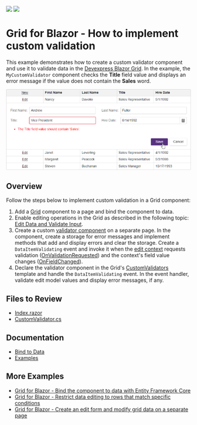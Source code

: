 <!-- default badges list -->
[![](https://img.shields.io/badge/Open_in_DevExpress_Support_Center-FF7200?style=flat-square&logo=DevExpress&logoColor=white)](https://supportcenter.devexpress.com/ticket/details/T1154690)
[![](https://img.shields.io/badge/📖_How_to_use_DevExpress_Examples-e9f6fc?style=flat-square)](https://docs.devexpress.com/GeneralInformation/403183)
<!-- default badges end -->
# Grid for Blazor - How to implement custom validation

This example demonstrates how to create a custom validator component and use it to validate data in the [Devexpress Blazor Grid](https://docs.devexpress.com/Blazor/403143/grid). In the example, the `MyCustomValidator` component checks the **Title** field value and displays an error message if the value does not contain the **Sales** word.

![Implement Custom Validation in the Grid](/images/custom-validation.png)

## Overview

Follow the steps below to implement custom validation in a Grid component:

1. Add a [Grid](https://docs.devexpress.com/Blazor/DevExpress.Blazor.DxGrid) component to a page and bind the component to data.
2. Enable editing operations in the Grid as described in the following topic: [Edit Data and Validate Input](https://docs.devexpress.com/Blazor/403454/grid/edit-data-and-validate-input).
3. Create a custom [validator component](https://learn.microsoft.com/en-us/aspnet/core/blazor/forms-and-input-components?view=aspnetcore-7.0#validator-components) on a separate page. In the component, create a storage for error messages and implement methods that add and display errors and clear the storage. Create a `DataItemValidating` event and invoke it when the [edit context](https://learn.microsoft.com/en-us/dotnet/api/microsoft.aspnetcore.components.forms.editcontext?view=aspnetcore-7.0) requests validation ([OnValidationRequested](https://learn.microsoft.com/en-us/dotnet/api/microsoft.aspnetcore.components.forms.editcontext.onvalidationrequested?view=aspnetcore-7.0)) and the context's field value changes ([OnFieldChanged](https://learn.microsoft.com/en-us/dotnet/api/microsoft.aspnetcore.components.forms.editcontext.onfieldchanged?view=aspnetcore-7.0)).
4. Declare the validator component in the Grid's [CustomValidators](https://docs.devexpress.com/Blazor/DevExpress.Blazor.DxGrid.CustomValidators) template and handle the `DataItemValidating` event. In the event handler, validate edit model values and display error messages, if any.

## Files to Review

- [Index.razor](./CS/Pages/Index.razor)
- [CustomValidator.cs](./CS/Pages/CustomValidator.cs)

## Documentation

- [Bind to Data](https://docs.devexpress.com/Blazor/403737/grid/bind-to-data)
- [Examples](https://docs.devexpress.com/Blazor/404035/grid/examples)

## More Examples

- [Grid for Blazor - Bind the component to data with Entity Framework Core](https://github.com/DevExpress-Examples/blazor-dxgrid-bind-to-data-with-entity-framework-core)
- [Grid for Blazor - Restrict data editing to rows that match specific conditions](https://github.com/DevExpress-Examples/blazor-dxgrid-disable-editing-for-several-rows)
- [Grid for Blazor - Create an edit form and modify grid data on a separate page](https://github.com/DevExpress-Examples/blazor-DxGrid-Separate-Edit-Form)
